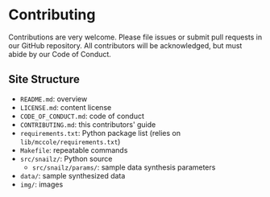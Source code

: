 # Contributing

Contributions are very welcome.
Please file issues or submit pull requests in our GitHub repository.
All contributors will be acknowledged,
but must abide by our Code of Conduct.

## Site Structure

-   `README.md`: overview
-   `LICENSE.md`: content license
-   `CODE_OF_CONDUCT.md`: code of conduct
-   `CONTRIBUTING.md`: this contributors' guide
-   `requirements.txt`: Python package list (relies on `lib/mccole/requirements.txt`)
-   `Makefile`: repeatable commands
-   `src/snailz/`: Python source
    -   `src/snailz/params/`: sample data synthesis parameters
-   `data/`: sample synthesized data
-   `img/`: images
